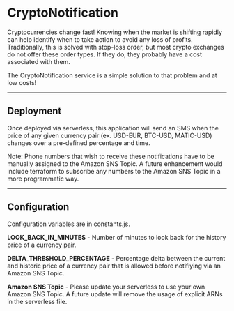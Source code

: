 # CryptoNotification
Cryptocurrencies change fast!  Knowing when the market is shifting rapidly  can help identify when to take action to avoid any loss of profits.  Traditionally, this is solved with stop-loss order, but most crypto exchanges do not offer these order types.  If they do, they probably have a cost associated with them.

The CryptoNotification service is a simple solution to that problem and at low costs!

---
## Deployment

Once deployed via serverless, this application will send an SMS when the price of any given currency pair (ex. USD-EUR, BTC-USD, MATIC-USD) changes over a pre-defined percentage and time.

Note: Phone numbers that wish to receive these notifications have to be manually assigned to the Amazon SNS Topic.  A future enhancement would include terraform to subscribe any numbers to the Amazon SNS Topic in a more programmatic way.

---
## Configuration 

Configuration variables are in constants.js.

**LOOK_BACK_IN_MINUTES** - Number of minutes to look back for the history price of a currency pair.

**DELTA_THRESHOLD_PERCENTAGE** - Percentage delta between the current and historic price of a currency pair that is allowed before notifiying via an Amazon SNS Topic.

**Amazon SNS Topic** - Please update your serverless to use your own Amazon SNS Topic.  A future update will remove the usage of explicit ARNs in the serverless file.